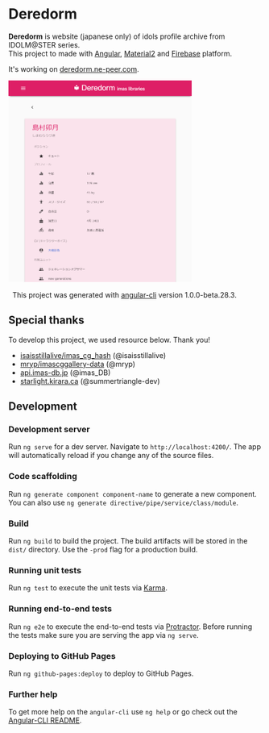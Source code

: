 # Deredorm

**Deredorm** is website (japanese only) of idols profile archive from IDOLM@STER series.  
This project to made with [Angular](https://angular.io/), [Material2](https://material.angular.io/) and [Firebase](https://firebase.google.com) platform.

It's working on [deredorm.ne-peer.com](http://deredorm.ne-peer.com/).

<img src="./resource/doc/image/rdm_site-image.png" height="400px">

&nbsp;
This project was generated with [angular-cli](https://github.com/angular/angular-cli) version 1.0.0-beta.28.3.

## Special thanks
To develop this project, we used resource below. Thank you!

- [isaisstillalive/imas_cg_hash](https://github.com/isaisstillalive/imas_cg_hash) (@isaisstillalive)
- [mryp/imascggallery-data](https://github.com/mryp/imascggallery-data) (@mryp)
- [api.imas-db.jp](http://api.imas-db.jp/) (@imas_DB)
- [starlight.kirara.ca](https://starlight.kirara.ca/) (@summertriangle-dev)

## Development

### Development server

Run `ng serve` for a dev server. Navigate to `http://localhost:4200/`. The app will automatically reload if you change any of the source files.

### Code scaffolding

Run `ng generate component component-name` to generate a new component. You can also use `ng generate directive/pipe/service/class/module`.

### Build

Run `ng build` to build the project. The build artifacts will be stored in the `dist/` directory. Use the `-prod` flag for a production build.

### Running unit tests

Run `ng test` to execute the unit tests via [Karma](https://karma-runner.github.io).

### Running end-to-end tests

Run `ng e2e` to execute the end-to-end tests via [Protractor](http://www.protractortest.org/).
Before running the tests make sure you are serving the app via `ng serve`.

### Deploying to GitHub Pages

Run `ng github-pages:deploy` to deploy to GitHub Pages.

### Further help

To get more help on the `angular-cli` use `ng help` or go check out the [Angular-CLI README](https://github.com/angular/angular-cli/blob/master/README.md).
